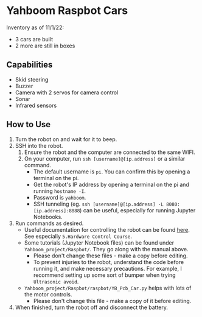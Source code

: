 # Yahboom Raspbot Cars
Inventory as of 11/1/22:
- 3 cars are built
- 2 more are still in boxes


## Capabilities
- Skid steering
- Buzzer
- Camera with 2 servos for camera control
- Sonar
- Infrared sensors


## How to Use
1. Turn the robot on and wait for it to beep.
2. SSH into the robot.
    1. Ensure the robot and the computer are connected to the same WIFI.
    2. On your computer, run `ssh [username]@[ip.address]` or a similar command.
        - The default username is `pi`. You can confirm this by opening a terminal on the pi.
        - Get the robot's IP address by opening a terminal on the pi and running `hostname -I`.
        - Password is `yahboom`.
        - SSH tunneling (eg. `ssh [username]@[ip.address] -L 8080:[ip.address]:8888`) can be useful, especially for running Jupyter Notebooks.
3. Run commands as desired.
    - Useful documentation for controlling the robot can be found [here](http://www.yahboom.net/study/Raspbot). See especially `5.Hardware Control Course`.
    - Some tutorials (Jupyter Notebook files) can be found under `Yahboom_project/Raspbot/`. They go along with the manual above.
        - Please don't change these files - make a copy before editing.
        - To prevent injuries to the robot, understand the code before running it, and make necessary precautions. For example, I recommend setting up some sort of bumper when trying `Ultrasonic avoid`.
    - `Yahboom_project/Raspbot/raspbot/YB_Pcb_Car.py` helps with lots of the motor controls.
        - Please don't change this file - make a copy of it before editing.
4. When finished, turn the robot off and disconnect the battery.
